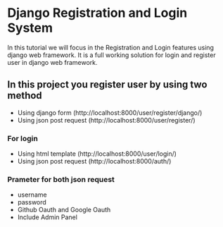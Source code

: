 Django Registration and Login System
==================================

In this tutorial we will focus in the Registration and Login features using django web framework. 
It is a full working solution for login and register user in django web framework.

## In this project you register user by using two method 
- Using django form (http://localhost:8000/user/register/django/)
- Using json post request (http://localhost:8000/user/register/)

### For login
- Using html template (http://localhost:8000/user/login/)
- Using json post request (http://localhost:8000/auth/)


### Prameter for both json request 
- username
- password
- Github Oauth and Google Oauth
- Include Admin Panel
